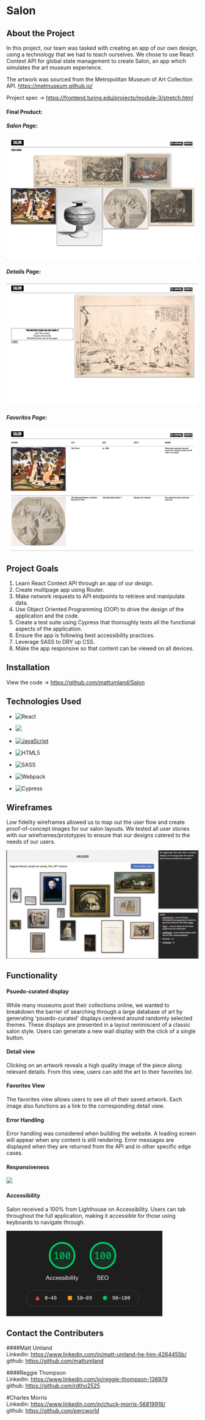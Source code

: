 # Salon

## About the Project

In this project, our team was tasked with creating an app of our own design, using a technology that we had to teach ourselves. We chose to use React Context API for global state management to create Salon, an app which simulates the art museum experience.

The artwork was sourced from the Metropolitan Museum of Art Collection API.
https://metmuseum.github.io/

Project spec ->
https://frontend.turing.edu/projects/module-3/stretch.html

#### Final Product:
##### Salon Page:
![](assets/README-663672b9.png)
##### Details Page:
![](assets/README-e2451c5c.png)
##### Favorites Page:
![](assets/README-19409f1f.png)

## Project Goals
1. Learn React Context API through an app of our design.
2. Create multipage app using Router.
3. Make network requests to API endpoints to retrieve and manipulate data.
4. Use Object Oriented Programming (OOP) to drive the design of the application and the code.
5. Create a test suite using Cypress that thoroughly tests all the functional aspects of the application.
6. Ensure the app is following best accessibility practices.
7. Leverage SASS to DRY up CSS.
8. Make the app responsive so that content can be viewed on all devices.

## Installation
View the code ->
https://github.com/mattumland/Salon

## Technologies Used

- ![React](https://img.shields.io/badge/react%20-%2320232a.svg?&style=for-the-badge&logo=react&logoColor=%2361DAFB)

- <img src="https://img.shields.io/badge/React_Router-CA4245?style=for-the-badge&logo=react-router&logoColor=white"/>

- [![JavaScript](https://img.shields.io/badge/javascript%20-%23323330.svg?&style=for-the-badge&logo=javascript&logoColor=%23F7DF1E)](https://www.javascript.com/)

- ![HTML5](https://img.shields.io/badge/html5%20-%23E34F26.svg?&style=for-the-badge&logo=html5&logoColor=white)

- ![SASS](https://img.shields.io/badge/SASS%20-hotpink.svg?&style=for-the-badge&logo=SASS&logoColor=white)

- ![Webpack](https://img.shields.io/badge/webpack%20-%238DD6F9.svg?&style=for-the-badge&logo=webpack&logoColor=black)

- ![Cypress](https://img.shields.io/badge/cypress%20-%2317202C.svg?&style=for-the-badge&logo=cypress&logoColor=white)

## Wireframes
Low fidelity wireframes allowed us to map out the user flow and create proof-of-concept images for our salon layouts. We tested all user stories with our wireframes/prototypes to ensure that our designs catered to the needs of our users.

![](assets/README-130d6eaf.png)

## Functionality

#### Psuedo-curated display
While many museums post their collections online, we wanted to breakdown the barrier of searching through a large database of art by generating 'psuedo-curated' displays centered around randomly selected themes. These displays are presented in a layout reminiscent of a classic salon style. Users can generate a new wall display with the click of a single button.

#### Detail view
Clicking on an artwork reveals a high quality image of the piece along relevant details. From this view, users can add the art to their favorites list.

#### Favorites View
The favorites view allows users to see all of their saved artwork. Each image also functions as a link to the corresponding detail view.

#### Error Handling
Error handling was considered when building the website. A loading screen will appear when any content is still rendering. Error messages are displayed when they are returned from the API and in other specific edge cases.

#### Responsiveness
![](assets/README-3928f3a6.gif)

#### Accessibility
Salon received a 100% from Lighthouse on Accessibility. Users can tab throughout the full application, making it accessible for those using keyboards to navigate through.

![](assets/README-2c1f217b.png)

## Contact the Contributers

####Matt Umland  
LinkedIn: https://www.linkedin.com/in/matt-umland-he-him-4264455b/  
github: https://github.com/mattumland

####Reggie Thompson  
LinkedIn: https://www.linkedin.com/in/reggie-thompson-136979  
github: https://github.com/rdtho2525  

#Charles Morris  
LinkedIn: https://www.linkedin.com/in/chuck-morris-56819918/  
github: https://github.com/percworld  
